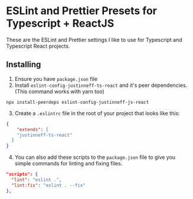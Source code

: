 # ESLint and Prettier Presets for Typescript + ReactJS

These are the ESLint and Prettier settings I like to use for Typescript and Typescript React projects.

## Installing

1. Ensure you have `package.json` file
2. Install `eslint-config-justinneff-ts-react` and it's peer dependencies. (This command works with yarn too)
```
npx install-peerdeps eslint-config-justinneff-js-react
```
3. Create a `.eslintrc` file in the root of your project that looks like this:
```json
{
	"extends": [
    "justinneff-ts-react"
  ]
}
```
4. You can also add these scripts to the `package.json` file to give you simple commands for linting and fixing files.
```json
"scripts": {
  "lint": "eslint .",
  "lint:fix": "eslint . --fix"
},
```
